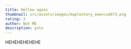 ```yaml
---
title: Hellow again
thumbnail: src/assets/images/maplestory_ewevcud6f3.png
rating: 3
author: Not ME
description: yolo
---
```

HEHEHEHEHEHE
